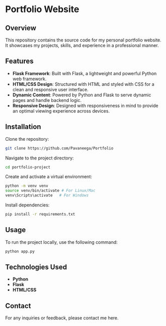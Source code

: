 # Portfolio Website

## Overview
This repository contains the source code for my personal portfolio website. It showcases my projects, skills, and experience in a professional manner.

## Features
- **Flask Framework**: Built with Flask, a lightweight and powerful Python web framework.
- **HTML/CSS Design**: Structured with HTML and styled with CSS for a clean and responsive user interface.
- **Dynamic Content**: Powered by Python and Flask to serve dynamic pages and handle backend logic.
- **Responsive Design**: Designed with responsiveness in mind to provide an optimal viewing experience across devices.

## Installation
 Clone the repository:
   ```bash
   git clone https://github.com/Pavaneega/Portfolio
   ```
 Navigate to the project directory:
   ```bash
   cd portfolio-project
   ```
Create and activate a virtual environment:
   ```bash
   python -m venv venv
   source venv/bin/activate # For Linux/Mac
   venv\Scripts\activate   # For Windows
   ```
 Install dependencies:
   ```bash
   pip install -r requirements.txt
   ```

## Usage
To run the project locally, use the following command:
```bash
python app.py
```

## Technologies Used
- **Python**
- **Flask**
- **HTML/CSS**

## Contact
For any inquiries or feedback, please contact me here.

